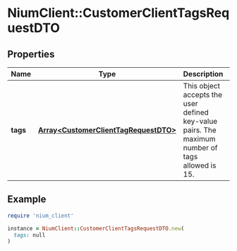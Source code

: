 # NiumClient::CustomerClientTagsRequestDTO

## Properties

| Name | Type | Description | Notes |
| ---- | ---- | ----------- | ----- |
| **tags** | [**Array&lt;CustomerClientTagRequestDTO&gt;**](CustomerClientTagRequestDTO.md) | This object accepts the user defined key-value pairs. The maximum number of tags allowed is 15. |  |

## Example

```ruby
require 'nium_client'

instance = NiumClient::CustomerClientTagsRequestDTO.new(
  tags: null
)
```

